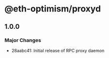 # @eth-optimism/proxyd

## 1.0.0
### Major Changes

- 28aabc41: Initial release of RPC proxy daemon
